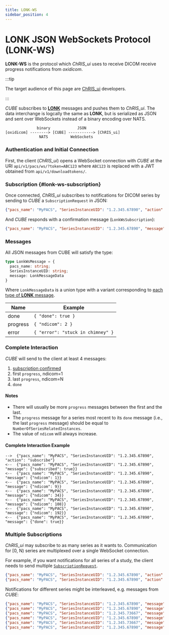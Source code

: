 ```yaml
---
title: LONK-WS
sidebar_position: 4
---
```


# LONK JSON WebSockets Protocol (LONK-WS)

**LONK-WS** is the protocol which _ChRIS\_ui_ uses to receive DICOM receive progress
notifications from _oxidicom_.

:::tip

The target audience of this page are [ChRIS\_ui](https://github.com/FNNDSC/ChRIS_ui) developers.

:::

_CUBE_ subscribes to [**LONK**](./lonk.md) messages and pushes them to _ChRIS\_ui_.
The data interchange is logcally the same as **LONK**, but is serialized as JSON
and sent over WebSockets instead of a binary encoding over NATS.

```
              binary            JSON
[oxidicom] --------> [CUBE] -----------> [ChRIS_ui]
               NATS          WebSockets
```

### Authentication and Initial Connection

First, the client (_ChRIS\_ui_) opens a WebSocket connection with _CUBE_ at the URI
`api/v1/pacs/ws/?token=ABC123` where `ABC123` is replaced with a JWT obtained from
`api/v1/downloadtokens/`.

### Subscription {#lonk-ws-subscription}

Once connected, _ChRIS\_ui_ subscribes to notifications for DICOM series by sending to _CUBE_ a `SubscriptionRequest` in JSON:

```json
{"pacs_name": "MyPACS", "SeriesInstanceUID": "1.2.345.67890", "action": "subscribe"}
```

And _CUBE_ responds with a confirmation message (`LonkWsSubscription`):

```json
{"pacs_name": "MyPACS", "SeriesInstanceUID": "1.2.345.67890", "message": {"subscribed": true}}
```

### Messages

All JSON messages from CUBE will satisfy the type:

```typescript
type LonkWsMessage = {
  pacs_name: string;
  SeriesInstanceUID: string;
  message: LonkMessageData
}
```

Where `LonkMessageData` is a union type with a variant corresponding to
[each type of **LONK** message](./lonk.md#lonk-message-encoding).

| Name     | Example                           |
|----------|-----------------------------------|
| done     | `{ "done": true }`                |
| progress | `{ "ndicom": 2 }`                 |
| error    | `{ "error": "stuck in chimney" }` |

### Complete Interaction

_CUBE_ will send to the client at least 4 messages:

1. [subscription confirmed](#lonk-ws-subscription)
2. first `progress`, ndicom=1
3. last `progress`, ndicom=N
4. `done`

#### Notes

- There will usually be more `progress` messages between the first and the last.
- The `progress` message for a series most recent to its `done` message (i.e., the last `progress` message)
  should be equal to `NumberOfSeriesRelatedInstances`.
- The value of `ndicom` will always increase.

#### Complete Interaction Example

```
-->  {"pacs_name": "MyPACS", "SeriesInstanceUID": "1.2.345.67890", "action": "subscribe"}
<--  {"pacs_name": "MyPACS", "SeriesInstanceUID": "1.2.345.67890", "message": {"subscribed": true}}
<--  {"pacs_name": "MyPACS", "SeriesInstanceUID": "1.2.345.67890", "message": {"ndicom": 1}}
<--  {"pacs_name": "MyPACS", "SeriesInstanceUID": "1.2.345.67890", "message": {"ndicom": 9}}
<--  {"pacs_name": "MyPACS", "SeriesInstanceUID": "1.2.345.67890", "message": {"ndicom": 34}}
<--  {"pacs_name": "MyPACS", "SeriesInstanceUID": "1.2.345.67890", "message": {"ndicom": 108}}
<--  {"pacs_name": "MyPACS", "SeriesInstanceUID": "1.2.345.67890", "message": {"ndicom": 192}}
<--  {"pacs_name": "MyPACS", "SeriesInstanceUID": "1.2.345.67890", "message": {"done": true}}
```

### Multiple Subscriptions

_ChRIS\_ui_ may subscribe to as many series as it wants to. Communication for \[0, N) series are multiplexed
over a single WebSocket connection.

For example, if you want notifications for all series of a study, the client needs to send multiple
[`SubscriptionRequest`](#lonk-ws-subscription).

```json
{"pacs_name": "MyPACS", "SeriesInstanceUID": "1.2.345.67890", "action": "subscribe"}
{"pacs_name": "MyPACS", "SeriesInstanceUID": "1.2.345.67890", "action": "subscribe"}
```

Notifications for different series might be interleaved, e.g. messages from _CUBE_:

```json
{"pacs_name": "MyPACS", "SeriesInstanceUID": "1.2.345.67890", "message": {"ndicom": 1}}
{"pacs_name": "MyPACS", "SeriesInstanceUID": "1.2.345.67890", "message": {"ndicom": 45}}
{"pacs_name": "MyPACS", "SeriesInstanceUID": "1.2.345.73667", "message": {"ndicom": 66}}
{"pacs_name": "MyPACS", "SeriesInstanceUID": "1.2.345.67890", "message": {"ndicom": 70}}
{"pacs_name": "MyPACS", "SeriesInstanceUID": "1.2.345.73667", "message": {"ndicom": 68}}
{"pacs_name": "MyPACS", "SeriesInstanceUID": "1.2.345.67890", "message": {"ndicom": 80}}
```


